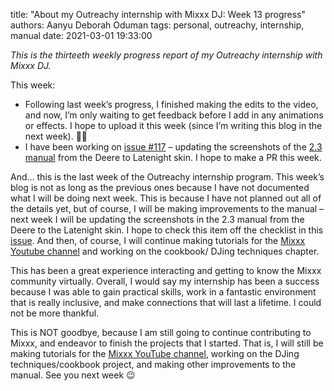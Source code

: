 title: "About my Outreachy internship with Mixxx DJ: Week 13 progress"
authors: Aanyu Deborah Oduman
tags: personal, outreachy, internship, manual
date: 2021-03-01 19:33:00

_This is the thirteeth weekly progress report of my Outreachy internship with Mixxx DJ._

This week:

- Following last week’s progress, I finished making the edits to the video, and now, I’m only waiting to get feedback before I add in any animations or effects. I hope to upload it this week (since I’m writing this blog in the next week). 🤞🏽
- I have been working on [issue #117](https://github.com/mixxxdj/manual/issues/117) – updating the screenshots of the [2.3 manual](https://manual.mixxx.org/2.3/en/index.html) from the Deere to Latenight skin. I hope to make a PR this week.

And… this is the last week of the Outreachy internship program. This week’s blog is not as long as the previous ones because I have not documented what I will be doing next week. This is because I have not planned out all of the details yet, but of course, I will be making improvements to the manual – next week I will be updating the screenshots in the 2.3 manual from the Deere to the Latenight skin. I hope to check this item off the checklist in this [issue](https://github.com/mixxxdj/manual/issues/117). And then, of course, I will continue making tutorials for the [Mixxx Youtube channel](https://www.youtube.com/watch?v=ADh_svLuU7g&feature=youtu.be) and working on the cookbook/ DJing techniques chapter.

This has been a great experience interacting and getting to know the Mixxx community virtually.
Overall, I would say my internship has been a success because I was able to gain practical skills, work in a fantastic environment that is really inclusive, and make connections that will last a lifetime.
I could not be more thankful.

This is NOT goodbye, because I am still going to continue contributing to Mixxx, and endeavor to finish the projects that I started.
That is, I will still be making tutorials for the [Mixxx YouTube channel](https://www.youtube.com/watch?v=ADh_svLuU7g), working on the DJing techniques/cookbook project, and making other improvements to the manual.
See you next week 😉
